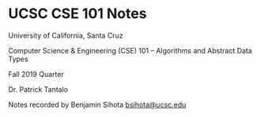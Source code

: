# UCSC CSE 101 Notes

University of California, Santa Cruz

Computer Science & Engineering (CSE) 101 – Algorithms and Abstract Data Types

Fall 2019 Quarter

Dr. Patrick Tantalo

Notes recorded by Benjamin Sihota <bsihota@ucsc.edu>
